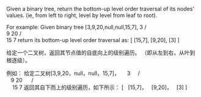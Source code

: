 Given a binary tree, return the bottom-up level order traversal of its nodes' values. (ie, from left to right, level by level from leaf to root).

For example:
Given binary tree [3,9,20,null,null,15,7],
    3
   / \
  9  20
    /  \
   15   7
return its bottom-up level order traversal as:
[
  [15,7],
  [9,20],
  [3]
]

给定一个二叉树，返回其节点值的自底向上的级别遍历。 （即从左到右，从叶到根逐级）。

例如：
给定二叉树[3,9,20，null，null，15,7]，
    3
    / \
   9 20
     / \
    15 7
返回其自下而上的级别遍历，如下所示：
[
  [15,7]，
  [9,20]，
  [3]
]

